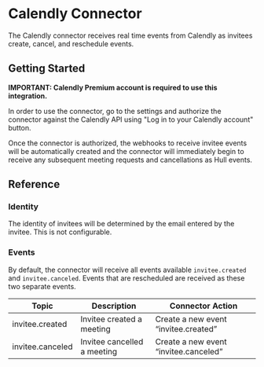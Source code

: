 # Calendly Connector

The Calendly connector receives real time events from Calendly as invitees
create, cancel, and reschedule events.

## Getting Started

**IMPORTANT: Calendly Premium account is required to use this integration.**

In order to use the connector, go to the settings and authorize the connector
against the Calendly API using "Log in to your Calendly account" button.

Once the connector is authorized, the webhooks to receive invitee events will be automatically created and
the connector will immediately begin to receive any subsequent meeting requests and cancellations as Hull events.


## Reference

### Identity

The identity of invitees will be determined by the email entered by the invitee. This is not configurable.


### Events

By default, the connector will receive all events available `invitee.created` and `invitee.canceled`.
Events that are rescheduled are received as these two separate events.


| **Topic**               | **Description**                 | **Connector Action**                     |
| ----------------------- | ------------------------------- | -----------------------------------------|
| invitee.created         | Invitee created a meeting       | Create a new event “invitee.created”     |
| invitee.canceled        | Invitee cancelled a meeting     | Create a new event “invitee.canceled”    |
